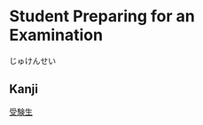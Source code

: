 # Student Preparing for an Examination
じゅけんせい

## Kanji
[受](../Kanji/kanji-dict/受.md)[験](../Kanji/kanji-dict/験.md)[生](../Kanji/kanji-dict/生.md)